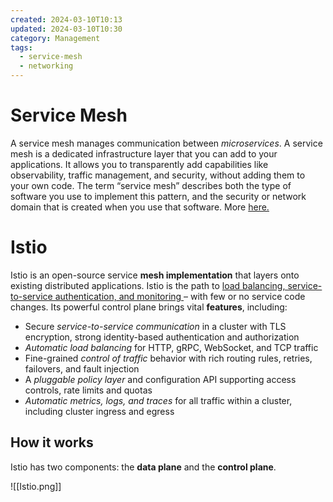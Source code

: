 ```yaml
---
created: 2024-03-10T10:13
updated: 2024-03-10T10:30
category: Management
tags:
  - service-mesh
  - networking
---
```

# Service Mesh
A service mesh manages communication between *microservices*. 
A service mesh is a dedicated infrastructure layer that you can add to your applications. It allows you to transparently add capabilities like observability, traffic management, and security, without adding them to your own code. The term “service mesh” describes both the type of software you use to implement this pattern, and the security or network domain that is created when you use that software.  More [here.](https://istio.io/latest/about/service-mesh/)

# Istio
Istio is an open-source service **mesh implementation** that layers onto existing distributed applications. Istio is the path to <ins>load balancing, service-to-service authentication, and monitoring </ins>– with few or no service code changes. 
Its powerful control plane brings vital **features**, including:
- Secure *service-to-service communication* in a cluster with TLS encryption, strong identity-based authentication and authorization
- *Automatic load balancing* for HTTP, gRPC, WebSocket, and TCP traffic
- Fine-grained *control of traffic* behavior with rich routing rules, retries, failovers, and fault injection
- A *pluggable policy layer* and configuration API supporting access controls, rate limits and quotas
- *Automatic metrics, logs, and traces* for all traffic within a cluster, including cluster ingress and egress

## How it works
Istio has two components: the **data plane** and the **control plane**.

![[Istio.png]]